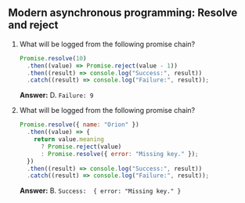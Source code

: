 ## Modern asynchronous programming: Resolve and reject

1.  What will be logged from the following promise chain?

    ```javascript
    Promise.resolve(10)
      .then((value) => Promise.reject(value - 1))
      .then((result) => console.log("Success:", result))
      .catch((result) => console.log("Failure:", result));
    ```

    **Answer:** D. `Failure: 9`

2.  What will be logged from the following promise chain?

    ```javascript
    Promise.resolve({ name: "Orion" })
      .then((value) => {
        return value.meaning
          ? Promise.reject(value)
          : Promise.resolve({ error: "Missing key." });
      })
      .then((result) => console.log("Success:", result))
      .catch((result) => console.log("Failure:", result));
    ```

    **Answer:** B. `Success:  { error: "Missing key." }`
